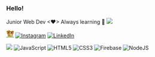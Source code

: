 ### Hello! 
Junior Web Dev <♥> Always learning 🧸 <img src='pusheenpc.png'>

<img src='./assets/home.gif'> [![Instagram](https://img.shields.io/badge/Instagram-%23E4405F.svg?logo=Instagram&logoColor=white)](https://instagram.com/s2.arah) [![LinkedIn](https://img.shields.io/badge/LinkedIn-%230077B5.svg?logo=linkedin&logoColor=white)](https://linkedin.com/in/sarahrodriguesvieira) 

<img src='coffee.gif'> ![JavaScript](https://img.shields.io/badge/javascript-%23323330.svg?style=flat&logo=javascript&logoColor=%23F7DF1E) ![HTML5](https://img.shields.io/badge/html5-%23E34F26.svg?style=flat&logo=html5&logoColor=white) ![CSS3](https://img.shields.io/badge/css3-%231572B6.svg?style=flat&logo=css3&logoColor=white) ![Firebase](https://img.shields.io/badge/firebase-%23039BE5.svg?style=flat&logo=firebase) ![NodeJS](https://img.shields.io/badge/node.js-6DA55F?style=flat&logo=node.js&logoColor=white)

<!-- [![](https://visitcount.itsvg.in/api?id=s2arahrv&icon=7&color=4)](https://visitcount.itsvg.in) -->

<!-- Proudly created with GPRM ( https://gprm.itsvg.in ) -->